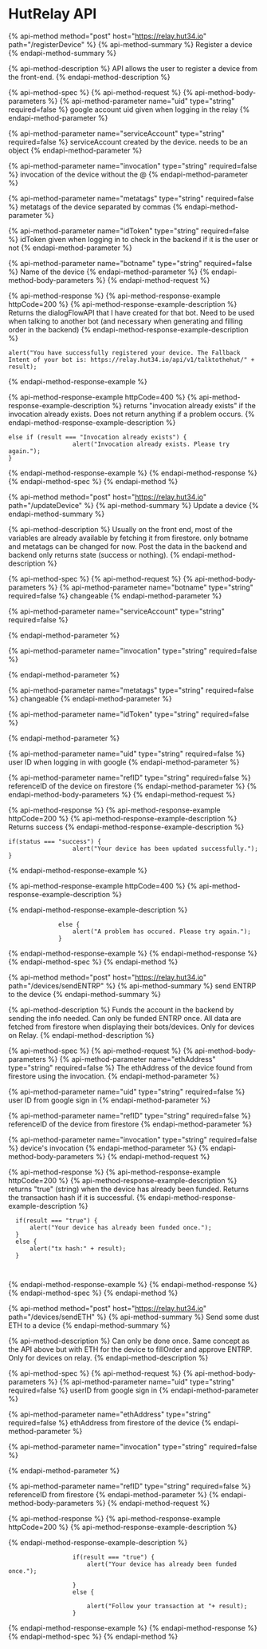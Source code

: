 # HutRelay API

{% api-method method="post" host="https://relay.hut34.io" path="/registerDevice" %}
{% api-method-summary %}
Register a device
{% endapi-method-summary %}

{% api-method-description %}
API allows the user to register a device from the front-end.
{% endapi-method-description %}

{% api-method-spec %}
{% api-method-request %}
{% api-method-body-parameters %}
{% api-method-parameter name="uid" type="string" required=false %}
google account uid given when logging in the relay
{% endapi-method-parameter %}

{% api-method-parameter name="serviceAccount" type="string" required=false %}
serviceAccount created by the device. needs to be an object
{% endapi-method-parameter %}

{% api-method-parameter name="invocation" type="string" required=false %}
invocation of the device without the @
{% endapi-method-parameter %}

{% api-method-parameter name="metatags" type="string" required=false %}
metatags of the device separated by commas
{% endapi-method-parameter %}

{% api-method-parameter name="idToken" type="string" required=false %}
idToken given when logging in to check in the backend if it is the user or not 
{% endapi-method-parameter %}

{% api-method-parameter name="botname" type="string" required=false %}
Name of the device
{% endapi-method-parameter %}
{% endapi-method-body-parameters %}
{% endapi-method-request %}

{% api-method-response %}
{% api-method-response-example httpCode=200 %}
{% api-method-response-example-description %}
Returns the dialogFlowAPI that I have created for that bot. Need to be used when talking to another bot \(and necessary when generating and filling order in the backend\)
{% endapi-method-response-example-description %}

```
alert("You have successfully registered your device. The Fallback Intent of your bot is: https://relay.hut34.io/api/v1/talktothehut/" + result);
```
{% endapi-method-response-example %}

{% api-method-response-example httpCode=400 %}
{% api-method-response-example-description %}
returns "invocation already exists" if the invocation already exists. Does not return anything if a problem occurs.
{% endapi-method-response-example-description %}

```
else if (result === "Invocation already exists") {
                  alert("Invocation already exists. Please try again.");
}
```
{% endapi-method-response-example %}
{% endapi-method-response %}
{% endapi-method-spec %}
{% endapi-method %}

{% api-method method="post" host="https://relay.hut34.io" path="/updateDevice" %}
{% api-method-summary %}
Update a device 
{% endapi-method-summary %}

{% api-method-description %}
Usually on the front end, most of the variables are already available by fetching it from firestore. only botname and metatags can be changed for now. Post the data in the backend and backend only returns state \(success or nothing\).
{% endapi-method-description %}

{% api-method-spec %}
{% api-method-request %}
{% api-method-body-parameters %}
{% api-method-parameter name="botname" type="string" required=false %}
changeable 
{% endapi-method-parameter %}

{% api-method-parameter name="serviceAccount" type="string" required=false %}

{% endapi-method-parameter %}

{% api-method-parameter name="invocation" type="string" required=false %}

{% endapi-method-parameter %}

{% api-method-parameter name="metatags" type="string" required=false %}
changeable
{% endapi-method-parameter %}

{% api-method-parameter name="idToken" type="string" required=false %}

{% endapi-method-parameter %}

{% api-method-parameter name="uid" type="string" required=false %}
user ID when logging in with google 
{% endapi-method-parameter %}

{% api-method-parameter name="refID" type="string" required=false %}
referenceID of the device on firestore
{% endapi-method-parameter %}
{% endapi-method-body-parameters %}
{% endapi-method-request %}

{% api-method-response %}
{% api-method-response-example httpCode=200 %}
{% api-method-response-example-description %}
Returns success
{% endapi-method-response-example-description %}

```
if(status === "success") {
                  alert("Your device has been updated successfully.");
}
```
{% endapi-method-response-example %}

{% api-method-response-example httpCode=400 %}
{% api-method-response-example-description %}

{% endapi-method-response-example-description %}

```
              else {
                  alert("A problem has occured. Please try again.");
              }
```
{% endapi-method-response-example %}
{% endapi-method-response %}
{% endapi-method-spec %}
{% endapi-method %}

{% api-method method="post" host="https://relay.hut34.io" path="/devices/sendENTRP" %}
{% api-method-summary %}
send ENTRP to the device 
{% endapi-method-summary %}

{% api-method-description %}
Funds the account in the backend by sending the info needed. Can only be funded ENTRP once. All data are fetched from firestore when displaying their bots/devices. Only for devices on Relay.
{% endapi-method-description %}

{% api-method-spec %}
{% api-method-request %}
{% api-method-body-parameters %}
{% api-method-parameter name="ethAddress" type="string" required=false %}
The ethAddress of the device found from firestore using the invocation.
{% endapi-method-parameter %}

{% api-method-parameter name="uid" type="string" required=false %}
user ID from google sign in 
{% endapi-method-parameter %}

{% api-method-parameter name="refID" type="string" required=false %}
referenceID of the device from firestore
{% endapi-method-parameter %}

{% api-method-parameter name="invocation" type="string" required=false %}
device's invocation
{% endapi-method-parameter %}
{% endapi-method-body-parameters %}
{% endapi-method-request %}

{% api-method-response %}
{% api-method-response-example httpCode=200 %}
{% api-method-response-example-description %}
returns "true" \(string\) when the device has already been funded. Returns the transaction hash if it is successful.
{% endapi-method-response-example-description %}

```
  if(result === "true") {
      alert("Your device has already been funded once.");
  }
  else {
      alert("tx hash:" + result);
  }
                      
                      
```
{% endapi-method-response-example %}
{% endapi-method-response %}
{% endapi-method-spec %}
{% endapi-method %}

{% api-method method="post" host="https://relay.hut34.io" path="/devices/sendETH" %}
{% api-method-summary %}
Send some dust ETH to a device
{% endapi-method-summary %}

{% api-method-description %}
Can only be done once. Same concept as the API above but with ETH for the device to fillOrder and approve ENTRP. Only for devices on relay.
{% endapi-method-description %}

{% api-method-spec %}
{% api-method-request %}
{% api-method-body-parameters %}
{% api-method-parameter name="uid" type="string" required=false %}
userID from google sign in
{% endapi-method-parameter %}

{% api-method-parameter name="ethAddress" type="string" required=false %}
ethAddress from firestore of the device
{% endapi-method-parameter %}

{% api-method-parameter name="invocation" type="string" required=false %}

{% endapi-method-parameter %}

{% api-method-parameter name="refID" type="string" required=false %}
referenceID from firestore
{% endapi-method-parameter %}
{% endapi-method-body-parameters %}
{% endapi-method-request %}

{% api-method-response %}
{% api-method-response-example httpCode=200 %}
{% api-method-response-example-description %}

{% endapi-method-response-example-description %}

```
                  if(result === "true") {
                      alert("Your device has already been funded once.");

                  }
                  else {

                      alert("Follow your transaction at "+ result);
                  }
```
{% endapi-method-response-example %}
{% endapi-method-response %}
{% endapi-method-spec %}
{% endapi-method %}





